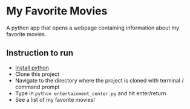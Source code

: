 # My Favorite Movies
A python app that opens a webpage containing information about my favorite movies.

## Instruction to run
* [Install python](https://www.python.org/downloads/release/python-2713/)
* Clone this project
* Navigate to the directory where the project is cloned with terminal / command prompt
* Type in `python entertainment_center.py` and hit enter/return
* See a list of my favorite movies!